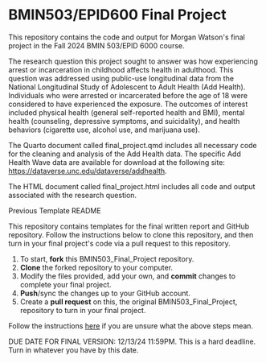 # BMIN503/EPID600 Final Project

This repository contains the code and output for Morgan Watson's final project in the Fall 2024 BMIN 503/EPID 6000 course. 

The research question this project sought to answer was how experiencing arrest or incarceration in childhood affects health in adulthood. This question was addressed using public-use longitudinal data from the National Longitudinal Study of Adolescent to Adult Health (Add Health). Individuals who were arrested or incarcerated before the age of 18 were considered to have experienced the exposure. The outcomes of interest included physical health (general self-reported health and BMI), mental health (counseling, depressive symptoms, and suicidality), and health behaviors (cigarette use, alcohol use, and marijuana use).

The Quarto document called final_project.qmd includes all necessary code for the cleaning and analysis of the Add Health data. The specific Add Health Wave data are available for download at the following site: https://dataverse.unc.edu/dataverse/addhealth.

The HTML document called final_project.html includes all code and output associated with the research question.



Previous Template README

This repository contains templates for the final written report and GitHub repository. Follow the instructions below to clone this repository, and then turn in your final project's code via a pull request to this repository.

1. To start, **fork** this BMIN503_Final_Project repository.
1. **Clone** the forked repository to your computer.
1. Modify the files provided, add your own, and **commit** changes to complete your final project.
1. **Push**/sync the changes up to your GitHub account.
1. Create a **pull request** on this, the original BMIN503_Final_Project, repository to turn in your final project.


Follow the instructions [here][forking] if you are unsure what the above steps mean.

DUE DATE FOR FINAL VERSION: 12/13/24 11:59PM. This is a hard deadline. Turn in whatever you have by this date.


<!-- Links -->
[forking]: https://guides.github.com/activities/forking/

